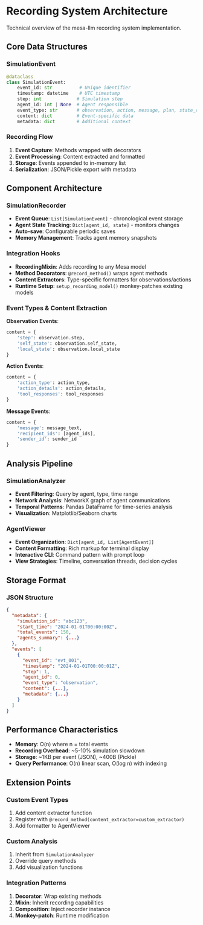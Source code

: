# Recording System Architecture

Technical overview of the mesa-llm recording system implementation.

## Core Data Structures

### SimulationEvent
```python
@dataclass
class SimulationEvent:
    event_id: str          # Unique identifier
    timestamp: datetime    # UTC timestamp
    step: int             # Simulation step
    agent_id: int | None  # Agent responsible
    event_type: str       # observation, action, message, plan, state_change
    content: dict         # Event-specific data
    metadata: dict        # Additional context
```

### Recording Flow
1. **Event Capture**: Methods wrapped with decorators
2. **Event Processing**: Content extracted and formatted
3. **Storage**: Events appended to in-memory list
4. **Serialization**: JSON/Pickle export with metadata

## Component Architecture

### SimulationRecorder
- **Event Queue**: `List[SimulationEvent]` - chronological event storage
- **Agent State Tracking**: `Dict[agent_id, state]` - monitors changes
- **Auto-save**: Configurable periodic saves
- **Memory Management**: Tracks agent memory snapshots

### Integration Hooks
- **RecordingMixin**: Adds recording to any Mesa model
- **Method Decorators**: `@record_method()` wraps agent methods
- **Content Extractors**: Type-specific formatters for observations/actions
- **Runtime Setup**: `setup_recording_model()` monkey-patches existing models

### Event Types & Content Extraction

**Observation Events**:
```python
content = {
    'step': observation.step,
    'self_state': observation.self_state,
    'local_state': observation.local_state
}
```

**Action Events**:
```python
content = {
    'action_type': action_type,
    'action_details': action_details,
    'tool_responses': tool_responses
}
```

**Message Events**:
```python
content = {
    'message': message_text,
    'recipient_ids': [agent_ids],
    'sender_id': sender_id
}
```

## Analysis Pipeline

### SimulationAnalyzer
- **Event Filtering**: Query by agent, type, time range
- **Network Analysis**: NetworkX graph of agent communications
- **Temporal Patterns**: Pandas DataFrame for time-series analysis
- **Visualization**: Matplotlib/Seaborn charts

### AgentViewer
- **Event Organization**: `Dict[agent_id, List[AgentEvent]]`
- **Content Formatting**: Rich markup for terminal display
- **Interactive CLI**: Command pattern with prompt loop
- **View Strategies**: Timeline, conversation threads, decision cycles

## Storage Format

### JSON Structure
```json
{
  "metadata": {
    "simulation_id": "abc123",
    "start_time": "2024-01-01T00:00:00Z",
    "total_events": 150,
    "agents_summary": {...}
  },
  "events": [
    {
      "event_id": "evt_001",
      "timestamp": "2024-01-01T00:00:01Z",
      "step": 1,
      "agent_id": 0,
      "event_type": "observation",
      "content": {...},
      "metadata": {...}
    }
  ]
}
```

## Performance Characteristics

- **Memory**: O(n) where n = total events
- **Recording Overhead**: ~5-10% simulation slowdown
- **Storage**: ~1KB per event (JSON), ~400B (Pickle)
- **Query Performance**: O(n) linear scan, O(log n) with indexing

## Extension Points

### Custom Event Types
1. Add content extractor function
2. Register with `@record_method(content_extractor=custom_extractor)`
3. Add formatter to AgentViewer

### Custom Analysis
1. Inherit from `SimulationAnalyzer`
2. Override query methods
3. Add visualization functions

### Integration Patterns
1. **Decorator**: Wrap existing methods
2. **Mixin**: Inherit recording capabilities
3. **Composition**: Inject recorder instance
4. **Monkey-patch**: Runtime modification